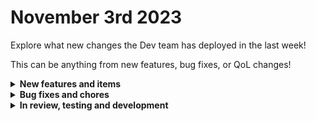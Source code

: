 # November 3rd 2023

Explore what new changes the Dev team has deployed in the last week!

This can be anything from new features, bug fixes, or QoL changes!

<details>

<summary><strong>New features and items</strong></summary>

* Liongard (part 2) re-added the rest of the liongard actions with fixed pagination

</details>

<details>

<summary><strong>Bug fixes and chores</strong></summary>

* Fixes ConnectWise PSA configuration page
    * Child query conditions were not being set to null on the configuration page
    * Allow MemberId field to be updated
* Removed some unused fields from the Sophos integration
* Increased the page size for Immybot integration
* Fixed a bug where null options were not being handled correctly in the workflow builder causing crashes

</details>

<details>

<summary><strong>In review, testing and development</strong></summary>

* App Platform
* Custom roles and permissions

</details>

